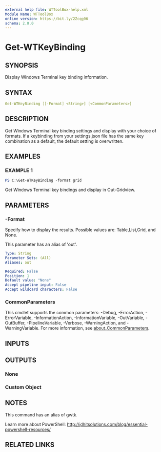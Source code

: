```yaml
---
external help file: WTToolBox-help.xml
Module Name: WTToolBox
online version: https://bit.ly/2Zcqg06
schema: 2.0.0
---
```


# Get-WTKeyBinding

## SYNOPSIS

Display Windows Terminal key binding information.

## SYNTAX

```yaml
Get-WTKeyBinding [[-Format] <String>] [<CommonParameters>]
```

## DESCRIPTION

Get Windows Terminal key binding settings and display with your choice of formats. If a keybinding from your settings.json file has the same key combination as a default, the default setting is overwritten.

## EXAMPLES

### EXAMPLE 1

```powershell
PS C:\Get-WTKeyBinding -format grid
```

Get Windows Terminal key bindings and display in Out-Gridview.

## PARAMETERS

### -Format

Specify how to display the results. Possible values are: Table,List,Grid, and None.

This parameter has an alias of 'out'.

```yaml
Type: String
Parameter Sets: (All)
Aliases: out

Required: False
Position: 1
Default value: "None"
Accept pipeline input: False
Accept wildcard characters: False
```

### CommonParameters

This cmdlet supports the common parameters: -Debug, -ErrorAction, -ErrorVariable, -InformationAction, -InformationVariable, -OutVariable, -OutBuffer, -PipelineVariable, -Verbose, -WarningAction, and -WarningVariable. For more information, see [about_CommonParameters](http://go.microsoft.com/fwlink/?LinkID=113216).

## INPUTS

## OUTPUTS

### None

### Custom Object

## NOTES

This command has an alias of gwtk.

Learn more about PowerShell: http://jdhitsolutions.com/blog/essential-powershell-resources/

## RELATED LINKS

